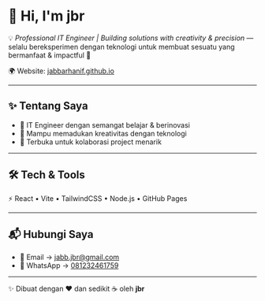 # 👋 Hi, I'm **jbr**

💡 *Professional IT Engineer | Building solutions with creativity & precision* — selalu bereksperimen dengan teknologi untuk membuat sesuatu yang bermanfaat & impactful 🚀  

🌍 Website: [jabbarhanif.github.io](https://jabbarhanif.github.io)

---

## ✨ Tentang Saya
- 🔧 IT Engineer dengan semangat belajar & berinovasi  
- 🎨 Mampu memadukan kreativitas dengan teknologi  
- 🌱 Terbuka untuk kolaborasi project menarik  

---

## 🛠️ Tech & Tools
⚡ React • Vite • TailwindCSS • Node.js • GitHub Pages  

---

## 📬 Hubungi Saya
- 📧 Email → [jabb.jbr@gmail.com](mailto:jabb.jbr@gmail.com)  
- 💬 WhatsApp → [081232461759](https://wa.me/6281232461759)  

---

✨ Dibuat dengan ❤️ dan sedikit ☕ oleh **jbr**
